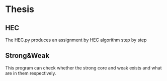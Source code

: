 # Thesis

## HEC

The HEC.py produces an assignment by HEC algorithm step by step

## Strong&Weak

This program can check whether the strong core and weak exists and what are in them respectively.

